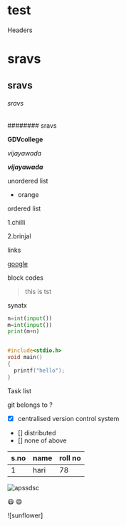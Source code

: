 # test
Headers
 
# sravs
## sravs

###### sravs
######## sravs

**GDVcollege**

*vijayawada*

***vijayawada***

unordered list

- orange


ordered list

1.chilli

2.brinjal

links

[google](https://drive.google.com/drive/folders/1sz7RWnK7fg8rSd3FiuVkN4EH6YgChZHo)

block codes

> this is tst

synatx

```python
n=int(input())
m=int(input())
print(m+n)
```

```c

#include<stdio.h>
void main()
{
  printf("hello");
}
```

Task list

git belongs to ?
- [x] centralised version control system
- [] distributed
- [] none of above

|s.no|name|roll no|
----|----|----|
|1|hari|78|

![apssdsc](https://in.images.search.yahoo.com/search/images;_ylt=AwrxiDL.sMRgRyMADaW7HAx.;_ylu=Y)

  :mask:
  :smile:
  
 ![sunflower]
